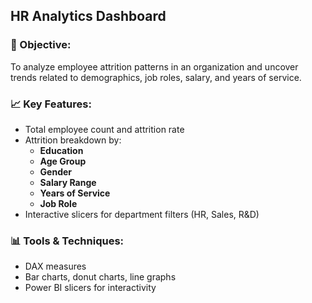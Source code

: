 ##  HR Analytics Dashboard

### 📌 Objective:
To analyze employee attrition patterns in an organization and uncover trends related to demographics, job roles, salary, and years of service.

### 📈 Key Features:
- Total employee count and attrition rate
- Attrition breakdown by:
  - **Education**
  - **Age Group**
  - **Gender**
  - **Salary Range**
  - **Years of Service**
  - **Job Role**
- Interactive slicers for department filters (HR, Sales, R&D)

### 📊 Tools & Techniques:
- DAX measures
- Bar charts, donut charts, line graphs
- Power BI slicers for interactivity

